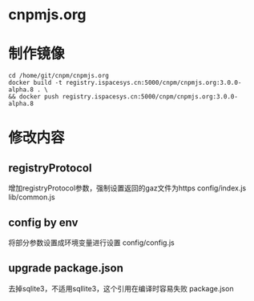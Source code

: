 cnpmjs.org
=======

# 制作镜像
```shell
cd /home/git/cnpm/cnpmjs.org
docker build -t registry.ispacesys.cn:5000/cnpm/cnpmjs.org:3.0.0-alpha.8 . \
&& docker push registry.ispacesys.cn:5000/cnpm/cnpmjs.org:3.0.0-alpha.8
```

# 修改内容

## registryProtocol
增加registryProtocol参数，强制设置返回的gaz文件为https
config/index.js
lib/common.js

## config by env
将部分参数设置成环境变量进行设置
config/config.js

## upgrade package.json
去掉sqlite3，不适用sqllite3，这个引用在编译时容易失败
package.json

